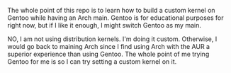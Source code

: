 The whole point of this repo is to learn how to build a custom kernel on Gentoo while having an Arch main. Gentoo is for educational purposes for right now, but if I like it enough, I might switch Gentoo as my main.

NO, I am not using distribution kernels. I'm doing it custom. Otherwise, I would go back to maining Arch since I find using Arch with the AUR a superior experience than using Gentoo. The whole point of me trying Gentoo for me is so I can try setting a custom kernel on it.

